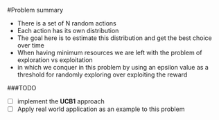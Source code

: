 #Problem summary
- There is a set of N random actions
- Each action has its own distribution
- The goal here is to estimate this distribution and get the best choice over time
- When having minimum resources we are left with the problem of exploration vs exploitation
- in which we conquer in this problem by using an epsilon value as a threshold for randomly exploring over exploiting the reward

###TODO
- [ ] implement the **UCB1** approach 
- [ ] Apply real world application as an example to this problem